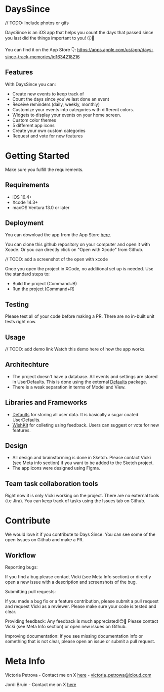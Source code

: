 # DaysSince
// TODO: Include photos or gifs 

DaysSince is an iOS app that helps you count the days that passed since you last did the things important to you! 🕦🌱

You can find it on the App Store 👇:
https://apps.apple.com/us/app/days-since-track-memories/id1634218216

## Features
With DaysSince you can:
  - Create new events to keep track of
  - Count the days since you've last done an event
  - Receive reminders (daily, weekly, monthly)
  - Customize your events into categories with different colors. 
  - Widgets to display your events on your home screen.
  - Custom color themes
  - 5 different app icons
  - Create your own custom categories
  - Request and vote for new features

# Getting Started
Make sure you fulfill the requirements. 

## Requirements
- iOS 16.4+
- Xcode 14.3+
- macOS Ventura 13.0 or later

## Deployment
You can download the app from the App Store [here](https://apps.apple.com/us/app/days-since-track-memories/id1634218216). 

You can clone this github repository on your computer and open it with Xcode. Or you can directly click on "Open with Xcode" from Github.

// TODO: add a screenshot of the open with xcode

Once you open the project in XCode, no additional set up is needed. Use the standard steps to:
- Build the project (Command+B)
- Run the project (Command+R)

## Testing
Please test all of your code before making a PR. There are no in-built unit tests right now. 

## Usage
// TODO: add demo link
Watch this demo here of how the app works. 

## Architechture
- The project doesn't have a database. All events and settings are stored in UserDefaults. This is done using the external [Defaults](https://github.com/sindresorhus/Defaults) package.
- There is a weak separation in terms of Model and View. 

## Libraries and Frameworks
- [Defaults](https://github.com/sindresorhus/Defaults) for storing all user data. It is basically a sugar coated UserDefaults. 
- [WishKit](https://www.wishkit.io) for colleting using feedback. Users can suggest or vote for new features. 

## Design
- All design and brainstorming is done in Sketch. Please contact Vicki (see Meta info section) if you want to be added to the Sketch project.
- The app icons were designed using Figma. 

## Team task collaboration tools
Right now it is only Vicki working on the project. There are no external tools (i.e Jira). You can keep track of tasks using the Issues tab on Github.

# Contribute
We would love it if you contribute to Days Since. You can see some of the open Issues on Github and make a PR. 

## Workflow
Reporting bugs:

If you find a bug please contact Vicki (see Meta Info section) or directly open a new issue with a description and screenshots of the bug. 

Submitting pull requests:

If you made a bug fix or a feature contribution, please submit a pull request and request Vicki as a reviewer. Please make sure your code is tested and clear. 

Providing feedback:
Any feedback is much appreciated!😊🚀 Please contact Vicki (see Meta Info section) or open new issues on Github.

Improving documentation:
If you see missing documentation info or something that is not clear, please open an issue or submit a pull request. 

# Meta Info
Victoria Petrova - Contact me on X [here](https://twitter.com/vicki_petrovaa) - victoria_petrowa@icloud.com

Jordi Bruin - Contact me on X [here](https://twitter.com/jordibruin)
